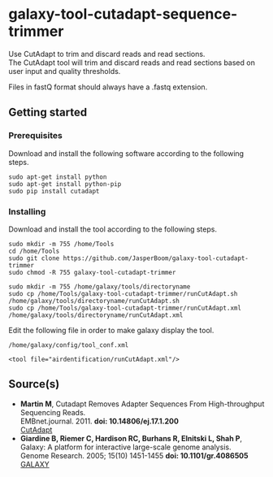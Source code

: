 # galaxy-tool-cutadapt-sequence-trimmer
Use CutAdapt to trim and discard reads and read sections.  
The CutAdapt tool will trim and discard reads and read sections based on user input and quality thresholds.

Files in fastQ format should always have a .fastq extension.

## Getting started

### Prerequisites
Download and install the following software according to the following steps.
```
sudo apt-get install python
sudo apt-get install python-pip
sudo pip install cutadapt
```

### Installing
Download and install the tool according to the following steps.
```
sudo mkdir -m 755 /home/Tools
cd /home/Tools
sudo git clone https://github.com/JasperBoom/galaxy-tool-cutadapt-trimmer
sudo chmod -R 755 galaxy-tool-cutadapt-trimmer
```
```
sudo mkdir -m 755 /home/galaxy/tools/directoryname
sudo cp /home/Tools/galaxy-tool-cutadapt-trimmer/runCutAdapt.sh /home/galaxy/tools/directoryname/runCutAdapt.sh
sudo cp /home/Tools/galaxy-tool-cutadapt-trimmer/runCutAdapt.xml /home/galaxy/tools/directoryname/runCutAdapt.xml
```
Edit the following file in order to make galaxy display the tool.
```
/home/galaxy/config/tool_conf.xml
```
```
<tool file="airdentification/runCutAdapt.xml"/>
```

## Source(s)
* __Martin M__, Cutadapt Removes Adapter Sequences From High-throughput Sequencing Reads.  
  EMBnet.journal. 2011. __doi: 10.14806/ej.17.1.200__  
  [CutAdapt](http://cutadapt.readthedocs.io/en/stable/guide.html)
* __Giardine B, Riemer C, Hardison RC, Burhans R, Elnitski L, Shah P__,  
  Galaxy: A platform for interactive large-scale genome analysis.  
  Genome Research. 2005; 15(10) 1451-1455 __doi: 10.1101/gr.4086505__  
  [GALAXY](https://www.galaxyproject.org/)
